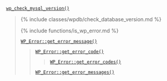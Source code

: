<p><code><a href="https://developer.wordpress.org/reference/functions/wp_check_mysql_version/">wp_check_mysql_version()</a></code></p>

<blockquote>

{% include classes/wpdb/check_database_version.md %}

{% include functions/is_wp_error.md %}

 [`WP_Error::get_error_message()`](https://developer.wordpress.org/reference/classes/wp_error/get_error_message/)
 
> [`WP_Error::get_error_code()`](https://developer.wordpress.org/reference/classes/wp_error/get_error_code/)
> 
>> [`WP_Error::get_error_codes()`](https://developer.wordpress.org/reference/classes/wp_error/get_error_codes/)
> 
> [`WP_Error::get_error_messages()`](https://developer.wordpress.org/reference/classes/wp_error/get_error_messages/)

</blockquote>
